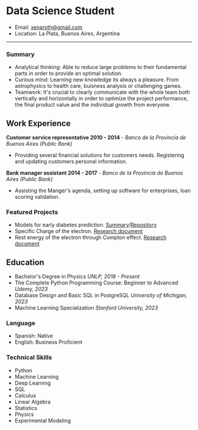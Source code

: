 # Data Science Student

- Email: xenaroth@gmail.com
- Location: La Plata, Buenos Aires, Argentina
---

### Summary
- Analytical thinking: Able to reduce large problems to their fundamental parts in order to provide an optimal solution.
- Curious mind: Learning new knowledge its always a pleasure. From astrophysics to health care, buisness analysis or challenging games.
- Teamwork: It's crucial to clearly communicate with the whole team both vertically and horizontally in order to optimize the project performance, the final product value and the individual growth from everyone.


## Work Experience
**Customer service representative 2010 - 2014** - _Banco de la Provincia de Buenos Aires (Public Bank)_
- Providing several financial solutions for customers needs. Registering and updating customers personal information.

**Bank manager assistant 2014 - 2017** - _Banco de la Provincia de Buenos Aires (Public Bank)_
- Assisting the Manger's agenda, setting up software for enterprises,  loan scoring validation.

### Featured Projects
- Models for early diabetes prediction. [Summary](https://www.overleaf.com/read/kfmjdgbmcfrq)/[Repository](https://github.com/x3naroth/Diabetes_prediction.git)
- Specific Charge of the electron. [Research document](https://www.overleaf.com/read/vnwqjrqswrdv)
- Rest energy of the electron through Compton effect. [Research document](https://www.overleaf.com/read/nhnzbpwxpznd)
  
## Education
- Bachelor's Degree in Physics _UNLP, 2018 - Present_
- The Complete Python Programming Course: Beginner to Advanced _Udemy, 2023_
- Database Design and Basic SQL in PostgreSQL _University of Michigan, 2023_
- Machine Learning Specialization _Stanford University, 2023_
  
### Language
- Spanish: Native
- English: Business Proficient
  
### Technical Skills
- Python
- Machine Learning
- Deep Learning
- SQL
- Calculus
- Linear Algebra
- Statistics
- Physics
- Experimental Modeling
